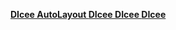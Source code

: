 **[DIcee AutoLayout ](./logic_game/AutoLayout-iOS13/README.md)**
**[DIcee ](./logic_game/Dicee-iOS13/README.md)**
**[DIcee ](./logic_game/Magic-8-Ball-iOS13/README.md)**
**[DIcee ](./logic_game/war_game_proj_3/README.md)**
